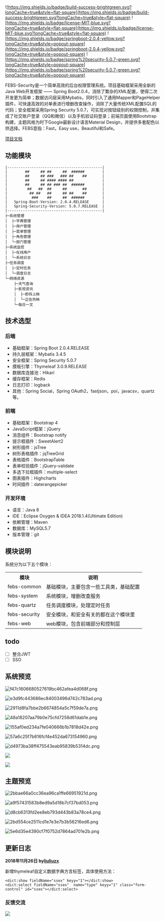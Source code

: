![https://img.shields.io/badge/build-success-brightgreen.svg?longCache=true&style=flat-square](https://img.shields.io/badge/build-success-brightgreen.svg?longCache=true&style=flat-square)
![https://img.shields.io/badge/license-MIT-blue.svg?longCache=true&style=flat-square](https://img.shields.io/badge/license-MIT-blue.svg?longCache=true&style=flat-square)
![https://img.shields.io/badge/springboot-2.0.4-yellow.svg?longCache=true&style=popout-square](https://img.shields.io/badge/springboot-2.0.4-yellow.svg?longCache=true&style=popout-square)
![https://img.shields.io/badge/spring%20security-5.0.7-green.svg?longCache=true&style=popout-square](https://img.shields.io/badge/spring%20security-5.0.7-green.svg?longCache=true&style=popout-square)

FEBS-Security是一个简单高效的后台权限管理系统。项目基础框架采用全新的Java Web开发框架 —— Spring Boot2.0.4，消除了繁杂的XML配置，使得二次开发更为简单；数据访问层采用Mybatis，同时引入了通用Mapper和PageHelper插件，可快速高效的对单表进行增删改查操作，消除了大量传统XML配置SQL的代码；安全框架采用Spring Security 5.0.7，可实现对按钮级别的权限控制，并集成了社交账户登录（QQ和微信）以及手机验证码登录；前端页面使用Bootstrap构建，主题风格为时下Google最新设计语言Material Design，并提供多套配色以供选择。FEBS意指：Fast，Easy use，Beautiful和Safe。

[项目文档](https://github.com/hotcosmos/gp_vms.git)

## 功能模块

```
|-------------------------------------------|
|        ##     ## ##     ##  ######        |
|        ##     ## ###   ### ##    ##       |
|        ##     ## #### #### ##             |
|        ##     ## ## ### ##  ######        |
|         ##   ##  ##     ##       ##       |
|          ## ##   ##     ## ##    ##       |
|           ###    ##     ##  ######        |
|   Spring-Boot-Version: 2.0.4.RELEASE      |
|   Spring-Security-Version: 5.0.7.RELEASE  |
|-------------------------------------------|
├─系统管理
│  ├─字典管理
│  ├─用户管理
│  ├─菜单管理
│  ├─角色管理
│  └─部门管理
├─系统监控
│  ├─在线用户
│  └─系统日志
├─任务调度
│  ├─定时任务
│  └─调度日志
└─网络资源
    ├─天气查询
    ├─影视资讯
    │  ├─即将上映
    │  └─正在热映
    └─每日一文
```


## 技术选型

### 后端

- 基础框架：Spring Boot 2.0.4.RELEASE
- 持久层框架：Mybatis 3.4.5
- 安全框架：Spring Security 5.0.7
- 摸板引擎：Thymeleaf 3.0.9.RELEASE
- 数据库连接池：Hikari
- 缓存框架：Redis
- 日志打印：logback
- 其他：Spring Social，Spring OAuth2，fastjson，poi，javacsv，quartz等。

### 前端
- 基础框架：Bootstrap 4
- JavaScript框架：jQuery
- 消息组件：Bootstrap notify
- 提示框插件：SweetAlert2
- 树形插件：jsTree
- 树形表格插件：jqTreeGrid
- 表格插件：BootstrapTable
- 表单校验插件：jQuery-validate
- 多选下拉框插件：multiple-select
- 图表插件：Highcharts
- 时间插件：daterangepicker

### 开发环境
- 语言：Java 8
- IDE：Eclipse Oxygen & IDEA 2018.1.4(Ultimate Edition)
- 依赖管理：Maven
- 数据库：MySQL5.7
- 版本管理：git

## 模块说明
系统分为以下五个模块：
<table>
<tr>
	<th>模块</th>
	<th>说明</th>
</tr>
<tr>
	<td>febs-common</td>
	<td>基础模块，主要包含一些工具类，基础配置</td>
</tr>	
<tr>
	<td>febs-system</td>
	<td>系统模块，增删改查服务</td>
</tr>
<tr>
	<td>febs-quartz</td>
	<td>任务调度模块，处理定时任务</td>
</tr>
<tr>
	<td>febs-security</td>
	<td>安全模块，和安全有关的都在这个模块里</td>
</tr>
<tr>
	<td>febs-web</td>
	<td>web模块，包含前端部分和控制层</td>
</tr>
</table>	

## todo
- [ ]  整合JWT
- [ ]  SSO

## 系统预览

![f47c1606680527619bc462afea4d068f.png](http://olwqftdzl.bkt.clouddn.com/18-4-18/64420208.jpg)

![e3d9fc443686ec84003496d742c783ad.png](http://olwqftdzl.bkt.clouddn.com/18-4-18/50183418.jpg)

![2911d8fa7bbe2b6674854a5c7f59de7a.png](http://olwqftdzl.bkt.clouddn.com/18-4-18/57316459.jpg)

![48a18207aa79b0e75cfd7258d61dab1e.png](http://olwqftdzl.bkt.clouddn.com/18-4-18/31072514.jpg)

![155af0ed234a7fe040666b1b7818d42e.png](http://olwqftdzl.bkt.clouddn.com/18-4-18/38600911.jpg)

![57a6c25f7b616fcf4e452da673154960.png](http://olwqftdzl.bkt.clouddn.com/18-4-18/5832650.jpg)

![d4973ba38ff475543eab95839b5314dc.png](http://olwqftdzl.bkt.clouddn.com/18-4-18/99045302.jpg)

![](http://olwqftdzl.bkt.clouddn.com/18-6-29/66445963.jpg)

![](http://olwqftdzl.bkt.clouddn.com/18-6-29/18024225.jpg)

## 主题预览

![2bbae66a0cc36ea96ca1ffe66951921d.png](http://olwqftdzl.bkt.clouddn.com/18-4-18/21305793.jpg)

![a9f57431583b8ed9a5d18b7cf37bd053.png](http://olwqftdzl.bkt.clouddn.com/18-4-18/22217970.jpg)

![d8cb6313fd2ee8eb793d443b83a78ce4.png](http://olwqftdzl.bkt.clouddn.com/18-4-18/6580523.jpg)

![2bd554ce2511cd1e7e3e7b3b56216ed6.png](http://olwqftdzl.bkt.clouddn.com/18-4-18/86512301.jpg)

![5e6d35e4390cf7f0752d7864ad701e2b.png](http://olwqftdzl.bkt.clouddn.com/18-4-18/81830531.jpg)

## 更新日志
**2018年11月26日 by[liuliuzx](https://github.com/liuliuzx)**

新增thymeleaf自定义数据字典方言标签，具体使用方法：

```
<dict:show fieldName="ssex" keyy="1"></dict:show>
<dict:select fieldName="ssex"  name="type" keyy="1" class="form-control" id="ssex"></dict:select>
```

### 反馈交流
![](http://olwqftdzl.bkt.clouddn.com/18-9-18/77785846.jpg)
